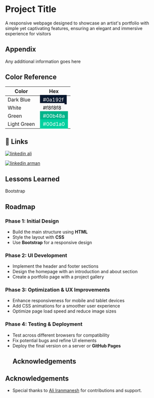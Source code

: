 
# Project Title

A responsive webpage designed to showcase an artist's portfolio with simple yet captivating features, ensuring an elegant and immersive experience for visitors


## Appendix

Any additional information goes here

## Color Reference

| Color             | Hex                                                                |
| ----------------- | ------------------------------------------------------------------ |
| Dark Blue   | <span style="background-color:#0a192f; color:#fff; padding:5px 10px;">#0a192f</span> |
| White       | <span style="background-color:#f8f8f8; color:#000; padding:5px 10px;">#f8f8f8</span> |
| Green       | <span style="background-color:#00b48a; color:#fff; padding:5px 10px;">#00b48a</span> |
| Light Green | <span style="background-color:#00d1a0; color:#fff; padding:5px 10px;">#00d1a0</span> |

## 🔗 Links

[![linkedin ali](https://img.shields.io/badge/linkedin-0A66C2?style=for-the-badge&logo=linkedin&logoColor=white)](https://www.linkedin.com/in/iranmanesh999)

[![linkedin arman](https://img.shields.io/badge/linkedin-0A66C2?style=for-the-badge&logo=linkedin&logoColor=white)](www.linkedin.com/in/arman97z)


## Lessons Learned
Bootstrap


## Roadmap
### Phase 1: Initial Design
- Build the main structure using **HTML**
- Style the layout with **CSS**
- Use **Bootstrap** for a responsive design

### Phase 2: UI Development
- Implement the header and footer sections
- Design the homepage with an introduction and about section
- Create a portfolio page with a project gallery

### Phase 3: Optimization & UX Improvements
- Enhance responsiveness for mobile and tablet devices
- Add CSS animations for a smoother user experience
- Optimize page load speed and reduce image sizes

### Phase 4: Testing & Deployment
- Test across different browsers for compatibility
- Fix potential bugs and refine UI elements
- Deploy the final version on a server or **GitHub Pages**
  ## Acknowledgements

## Acknowledgements
- Special thanks to [Ali Iranmanesh](https://github.com/Aliiranmanesh) for contributions and support.
